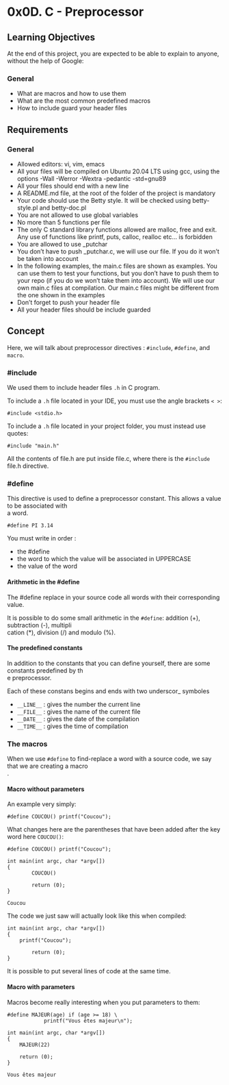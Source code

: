 # 0x0D. C - Preprocessor

## Learning Objectives

At the end of this project, you are expected to be able to explain to anyone, without the help of Google:

### General

* What are macros and how to use them
* What are the most common predefined macros
* How to include guard your header files

## Requirements

### General

* Allowed editors: vi, vim, emacs
* All your files will be compiled on Ubuntu 20.04 LTS using gcc, using the options -Wall -Werror -Wextra -pedantic -std=gnu89
* All your files should end with a new line
* A README.md file, at the root of the folder of the project is mandatory
* Your code should use the Betty style. It will be checked using betty-style.pl and betty-doc.pl
* You are not allowed to use global variables
* No more than 5 functions per file
* The only C standard library functions allowed are malloc, free and exit. Any use of functions like printf, puts, calloc, realloc etc… is forbidden
* You are allowed to use _putchar
* You don’t have to push _putchar.c, we will use our file. If you do it won’t be taken into account
* In the following examples, the main.c files are shown as examples. You can use them to test your functions, but you don’t have to push them to your repo (if you do we won’t take them into account). We will use our own main.c files at compilation. Our main.c files might be different from the one shown in the examples
* Don’t forget to push your header file
* All your header files should be include guarded

## Concept

Here, we will talk about preprocessor directives : `#include`, `#define`, and `macro`.

### #include

We used them to include header files `.h` in C program.

To include a `.h` file located in your IDE, you must use the angle brackets `< >`:
```
#include <stdio.h>
```

To include a `.h` file located in your project folder, you must instead use quotes:
```
#include "main.h"
```

All the contents of file.h are put inside file.c, where there is the `#include` file.h directive.

### #define

This directive is used to define a preprocessor constant. This allows a value to be associated with \
a word.

```
#define PI 3.14
```

You must write in order :
* the #define
* the word to which the value will be associated in UPPERCASE
* the value of the word

#### Arithmetic in the #define

The #define replace in your source code all words with their corresponding value.

It is possible to do some small arithmetic in the `#define`: addition (+), subtraction (-), multipli\
cation (*), division (/) and modulo (%).

#### The predefined constants

In addition to the constants that you can define yourself, there are some constants predefined by th\
e preprocessor.

Each of these constans begins and ends with two underscor_ symboles
* `__LINE__` : gives the number the current line
* `__FILE__` : gives the name of the current file
* `__DATE__` : gives the date of the compilation
* `__TIME__` : gives the time of compilation

### The macros

When we use `#define` to find-replace a word with a source code, we say that we are creating a macro\
.

#### Macro without parameters

An example very simply:
```
#define COUCOU() printf("Coucou");
```

What changes here are the parentheses that have been added after the key word here `COUCOU()`:
```
#define COUCOU() printf("Coucou");

int main(int argc, char *argv[])
{
        COUCOU()

        return (0);
}
```

```
Coucou
```

The code we just saw will actually look like this when compiled:
```
int main(int argc, char *argv[])
{
 	printf("Coucou");

        return (0);
}
```

It is possible to put several lines of code at the same time.

#### Macro with parameters

Macros become really interesting when you put parameters to them:
```
#define MAJEUR(age) if (age >= 18) \
		    printf("Vous êtes majeur\n");

int main(int argc, char *argv[])
{
	MAJEUR(22)

	return (0);
}
```

```
Vous êtes majeur
```
